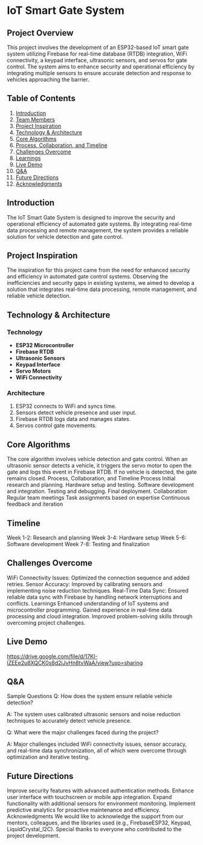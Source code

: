 # IoT Smart Gate System

## Project Overview

This project involves the development of an ESP32-based IoT smart gate system utilizing Firebase for real-time database (RTDB) integration, WiFi connectivity, a keypad interface, ultrasonic sensors, and servos for gate control. The system aims to enhance security and operational efficiency by integrating multiple sensors to ensure accurate detection and response to vehicles approaching the barrier.

## Table of Contents

1. [Introduction](#introduction)
2. [Team Members](#team-members)
3. [Project Inspiration](#project-inspiration)
4. [Technology & Architecture](#technology--architecture)
5. [Core Algorithms](#core-algorithms)
6. [Process, Collaboration, and Timeline](#process-collaboration-and-timeline)
7. [Challenges Overcome](#challenges-overcome)
8. [Learnings](#learnings)
9. [Live Demo](#live-demo)
10. [Q&A](#qa)
11. [Future Directions](#future-directions)
12. [Acknowledgments](#acknowledgments)

## Introduction

The IoT Smart Gate System is designed to improve the security and operational efficiency of automated gate systems. By integrating real-time data processing and remote management, the system provides a reliable solution for vehicle detection and gate control.


## Project Inspiration

The inspiration for this project came from the need for enhanced security and efficiency in automated gate control systems. Observing the inefficiencies and security gaps in existing systems, we aimed to develop a solution that integrates real-time data processing, remote management, and reliable vehicle detection.

## Technology & Architecture

### Technology

- **ESP32 Microcontroller**
- **Firebase RTDB**
- **Ultrasonic Sensors**
- **Keypad Interface**
- **Servo Motors**
- **WiFi Connectivity**

### Architecture

1. ESP32 connects to WiFi and syncs time.
2. Sensors detect vehicle presence and user input.
3. Firebase RTDB logs data and manages states.
4. Servos control gate movements.

## Core Algorithms

The core algorithm involves vehicle detection and gate control. When an ultrasonic sensor detects a vehicle, it triggers the servo motor to open the gate and logs this event in Firebase RTDB. If no vehicle is detected, the gate remains closed.
Process, Collaboration, and Timeline
Process
Initial research and planning.
Hardware setup and testing.
Software development and integration.
Testing and debugging.
Final deployment.
Collaboration
Regular team meetings
Task assignments based on expertise
Continuous feedback and iteration
## Timeline
Week 1-2: Research and planning
Week 3-4: Hardware setup
Week 5-6: Software development
Week 7-8: Testing and finalization
## Challenges Overcome
WiFi Connectivity Issues: Optimized the connection sequence and added retries.
Sensor Accuracy: Improved by calibrating sensors and implementing noise reduction techniques.
Real-Time Data Sync: Ensured reliable data sync with Firebase by handling network interruptions and conflicts.
Learnings
Enhanced understanding of IoT systems and microcontroller programming.
Gained experience in real-time data processing and cloud integration.
Improved problem-solving skills through overcoming project challenges.
## Live Demo
https://drive.google.com/file/d/17KI-lZEEe2u8XQCK0s8d2jJvHn8tvWaA/view?usp=sharing

## Q&A
Sample Questions
Q: How does the system ensure reliable vehicle detection?

A: The system uses calibrated ultrasonic sensors and noise reduction techniques to accurately detect vehicle presence.

Q: What were the major challenges faced during the project?

A: Major challenges included WiFi connectivity issues, sensor accuracy, and real-time data synchronization, all of which were overcome through optimization and iterative testing.

## Future Directions
Improve security features with advanced authentication methods.
Enhance user interface with touchscreen or mobile app integration.
Expand functionality with additional sensors for environment monitoring.
Implement predictive analytics for proactive maintenance and efficiency.
Acknowledgments
We would like to acknowledge the support from our mentors, colleagues, and the libraries used (e.g., FirebaseESP32, Keypad, LiquidCrystal_I2C). Special thanks to everyone who contributed to the project development.
